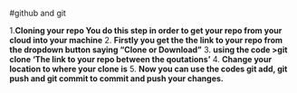 #github and git

1.**Cloning your repo You do this step in order to get your repo from your cloud into your machine**
2. **Firstly you get the the link to your repo from the dropdown button saying “Clone or Download”**
3. **using the code >git clone ‘The link to your repo between the qoutations’**
4. **Change your location to where your clone is**
5. **Now you can use the codes git add, git push and git commit to commit and push your changes.**

